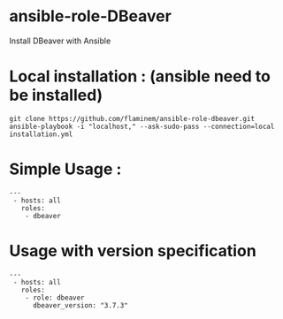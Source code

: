 ansible-role-DBeaver
====================

Install DBeaver with Ansible


# Local installation : (ansible need to be installed)
```
git clone https://github.com/flaminem/ansible-role-dbeaver.git
ansible-playbook -i "localhost," --ask-sudo-pass --connection=local installation.yml
```

# Simple Usage :
```
---
 - hosts: all
   roles:
    - dbeaver
```

# Usage with version specification
```
---
 - hosts: all
   roles:
    - role: dbeaver
      dbeaver_version: "3.7.3"
```
